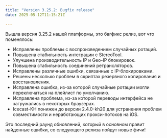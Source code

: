 ```yaml
---
title: "Version 3.25.2: Bugfix release"
date: 2025-05-12T11:15:21Z

---
```


Вышла версия 3.25.2 нашей платформы, это багфикс релиз, вот что поменялось:
- Исправлены проблемы с воспроизведением случайных ротаций.
- Повышена стабильность интеграции с StereoTool.
- Улучшена производительность IP и Geo-IP блокировок.
- Повышена стабильность соединений ретрансляторов.
- Исправлены различные ошибки, связанные с IP-блокировками.
- Решены несколько проблем в скриптах резервного копирования и восстановления.
- Исправлена ошибка, из-за которой случайные ротации могли переключаться на плейлист по умолчанию.
- Исправлена проблема, из-за которой переводы интерфейса не загружались в некоторых браузерах.
- Icecast-KH понижен до версии 2.4.0-kh20 для устранения проблем совместимости и неработающих прокси-потоков на iOS.

Это последний раунд обновлений, который в основном правит найденные ошибки, со следующего релиза пойдут новые фичи!
